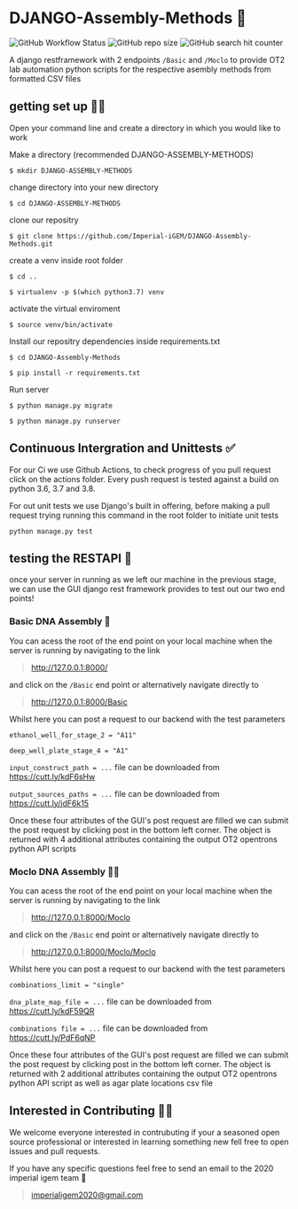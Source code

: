 # DJANGO-Assembly-Methods 🔬

![GitHub Workflow Status](https://img.shields.io/github/workflow/status/Imperial-iGEM/DJANGO-Assembly-Methods/Django%20CI)
![GitHub repo size](https://img.shields.io/github/repo-size/Imperial-iGEM/DJANGO-Assembly-Methods)
![GitHub search hit counter](https://img.shields.io/github/search/Imperial-iGEM/DJANGO-Assembly-Methods/goto)

A django restframework with 2 endpoints `/Basic` and `/Moclo` to provide OT2 lab automation python scripts for the respective asembly methods from formatted CSV files

## getting set up 👨‍💻

Open your command line and create a directory in which you would like to work

Make a directory (recommended DJANGO-ASSEMBLY-METHODS)

`$ mkdir DJANGO-ASSEMBLY-METHODS`

change directory into your new directory

`$ cd DJANGO-ASSEMBLY-METHODS`

clone our repositry

`$ git clone https://github.com/Imperial-iGEM/DJANGO-Assembly-Methods.git`

create a venv inside root folder

`$ cd ..`

`$ virtualenv -p $(which python3.7) venv`

activate the virtual enviroment

`$ source venv/bin/activate`

Install our repositry dependencies inside requirements.txt

`$ cd DJANGO-Assembly-Methods`

`$ pip install -r requirements.txt`

Run server

`$ python manage.py migrate`

`$ python manage.py runserver`

## Continuous Intergration and Unittests ✅

For our Ci we use Github Actions, to check progress of you pull request click on the actions folder. Every push request is tested against a build on python 3.6, 3.7 and 3.8.

For out unit tests we use Django's built in offering, before making a pull request trying running this command in the root folder to initiate unit tests

`python manage.py test`

## testing the RESTAPI 🧬

once your server in running as we left our machine in the previous stage, we can use the GUI django rest framework provides to test out our two end points!

### Basic DNA Assembly 🦠
You can acess the root of the end point on your local machine when the server is running by navigating to the link
> http://127.0.0.1:8000/

and click on the `/Basic` end point or alternatively navigate directly to
> http://127.0.0.1:8000/Basic

Whilst here you can post a request to our backend with the test parameters

`ethanol_well_for_stage_2 = "A11"`

`deep_well_plate_stage_4 = "A1"`

`input_construct_path = ...` file can be downloaded from https://cutt.ly/kdF6sHw

`output_sources_paths = ...` file can be downloaded from https://cutt.ly/jdF6k15

Once these four attributes of the GUI's post request are filled we can submit the post request by clicking post in the bottom left corner. The object is returned with 4 additional attributes containing the output OT2 opentrons python API scripts

### Moclo DNA Assembly 🧑‍🔬
You can acess the root of the end point on your local machine when the server is running by navigating to the link
> http://127.0.0.1:8000/Moclo

and click on the `/Basic` end point or alternatively navigate directly to
> http://127.0.0.1:8000/Moclo/Moclo

Whilst here you can post a request to our backend with the test parameters

`combinations_limit = "single"`

`dna_plate_map_file = ...` file can be downloaded from https://cutt.ly/kdF59QR

`combinations file = ...` file can be downloaded from https://cutt.ly/PdF6qNP

Once these four attributes of the GUI's post request are filled we can submit the post request by clicking post in the bottom left corner. The object is returned with 2 additional attributes containing the output OT2 opentrons python API script as well as agar plate locations csv file

## Interested in Contributing 🤔💡

We welcome everyone interested in contrubuting if your a seasoned open source professional or interested in learning something new fell free to open issues and pull requests.

If you have any specific questions feel free to send an email to the 2020 imperial igem team 🚀
> imperialigem2020@gmail.com


